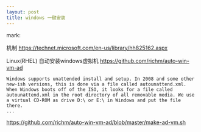 ```yaml
---
layout: post
title: windows 一键安装
---
```


mark:

机制
  https://technet.microsoft.com/en-us/library/hh825162.aspx

Linux(RHEL) 自动安装windows虚拟机
  https://github.com/richm/auto-win-vm-ad

```
Windows supports unattended install and setup. In 2008 and some other new-ish versions, this is done via a file called autounattend.xml. When Windows boots off of the ISO, it looks for a file called autounattend.xml in the root directory of all removable media. We use a virtual CD-ROM as drive D:\ or E:\ in Windows and put the file there.
...
```

  https://github.com/richm/auto-win-vm-ad/blob/master/make-ad-vm.sh

